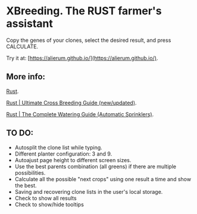 XBreeding. The RUST farmer's assistant
======================================

Copy the genes of your clones, select the desired result, and press CALCULATE.

Try it at: [https://alierum.github.io/](https://alierum.github.io/).

More info:
----------
[Rust](https://rust.facepunch.com/).

[Rust | Ultimate Cross Breeding Guide (new/updated)](https://www.youtube.com/watch?v=WQ0ixceBZwA).

[Rust | The Complete Watering Guide (Automatic Sprinklers)](https://www.youtube.com/watch?v=X7oxG2A4oCM).


TO DO:
------
- Autosplit the clone list while typing.
- Different planter configuration: 3 and 9.
- Autoajust page height to different screen sizes.
- Use the best parents combination (all greens) if there are multiple possibilities.
- Calculate all the possible "next crops" using one result a time and show the best.
- Saving and recovering clone lists in the user's local storage.
- Check to show all results
- Check to show/hide tooltips
